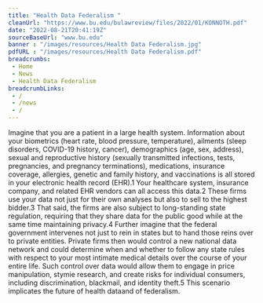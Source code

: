 ```yaml
--- 
title: "Health Data Federalism "
cleanUrl: "https://www.bu.edu/bulawreview/files/2022/01/KONNOTH.pdf"
date: "2022-08-21T20:41:19Z"
sourceBaseUrl: "www.bu.edu"
banner : "/images/resources/Health Data Federalism.jpg"
pdfURL : "/images/resources/Health Data Federalism.pdf"
breadcrumbs:
 - Home
 - News
 - Health Data Federalism
breadcrumbLinks:
 - / 
 - /news
 - / 
---
```

Imagine that you are a patient in a large health system. Information about your biometrics (heart rate, blood pressure, temperature), ailments (sleep disorders, COVID-19 history, cancer), demographics (age, sex, address), sexual and reproductive history (sexually transmitted infections, tests, pregnancies, and pregnancy terminations), medications, insurance coverage, allergies, genetic and family history, and vaccinations is all stored in your electronic health record (EHR).1 Your healthcare system, insurance company, and related EHR vendors can all access this data.2 These firms use your data not just for their own analyses but also to sell to the highest bidder.3 That said, the firms are also subject to long-standing state regulation, requiring that they share data for the public good while at the same time maintaining privacy.4 Further imagine that the federal government intervenes not just to rein in states but to hand those reins over to private entities. Private firms then would control a new national data network and could determine when and whether to follow any state rules with respect to your most intimate medical details over the course of your entire life. Such control over data would allow them to engage in price manipulation, stymie research, and create risks for individual consumers, including discrimination, blackmail, and identity theft.5 This scenario implicates the future of health dataand of federalism.
